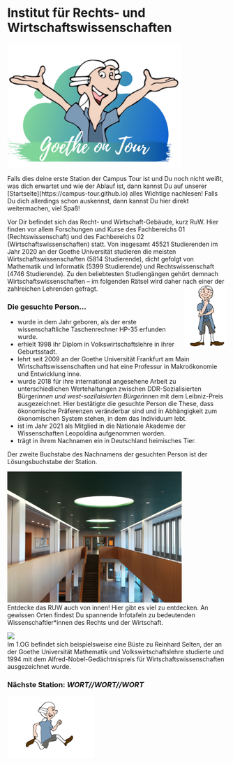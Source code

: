# Institut für Rechts- und Wirtschaftswissenschaften
<p class="aligncenter">
    <img src="Logo.png" alt="centered image" width="400" />
</p>
Falls dies deine erste Station der Campus Tour ist und Du noch nicht weißt, was dich erwartet und wie der Ablauf ist, dann kannst Du auf unserer [Startseite](https://campus-tour.github.io) alles Wichtige nachlesen! Falls Du dich allerdings schon auskennst, dann kannst Du hier direkt weitermachen, viel Spaß! <br/>

Vor Dir befindet sich das Recht- und Wirtschaft-Gebäude, kurz RuW. Hier finden vor allem Forschungen und Kurse des Fachbereichs 01 (Rechtswissenschaft) und des Fachbereichs 02 (Wirtschaftswissenschaften) statt. 
Von insgesamt 45521 Studierenden im Jahr 2020 an der Goethe Universität studieren die meisten Wirtschaftswissenschaften (5814 Studierende), dicht gefolgt von Mathematik und Informatik (5399 Studierende) und Rechtswissenschaft (4746 Studierende). Zu den beliebtesten Studiengängen gehört demnach Wirtschaftswissenschaften – im folgenden Rätsel wird daher nach einer der zahlreichen Lehrenden gefragt. <img align="right" src="Pose1_1.svg" width="100">

### Die gesuchte Person…
*	wurde in dem Jahr geboren, als der erste wissenschaftliche Taschenrechner HP-35 erfunden wurde.
*	erhielt 1998 ihr Diplom in Volkswirtschaftslehre in ihrer Geburtsstadt. 
*	lehrt seit 2009 an der Goethe Universität Frankfurt am Main Wirtschaftswissenschaften und hat eine Professur in Makroökonomie und Entwicklung inne.
*	wurde 2018 für ihre international angesehene Arbeit zu unterschiedlichen Wertehaltungen zwischen DDR-Sozialisierten Bürger*innen und west-sozilaisierten Bürger*innen mit dem Leibniz-Preis ausgezeichnet. Hier bestätigte die gesuchte Person die These, dass ökonomische Präferenzen veränderbar sind und in Abhängigkeit zum ökonomischen System stehen, in dem das Individuum lebt.  
*	ist im Jahr 2021 als Mitglied in die Nationale Akademie der Wissenschaften Leopoldina aufgenommen worden.
*	trägt in ihrem Nachnamen ein in Deutschland heimisches Tier. 

Der zweite Buchstabe des Nachnamens der gesuchten Person ist der Lösungsbuchstabe der Station.

<img src="RuW1.jpg" width="400"> <br/>
Entdecke das RUW auch von innen! Hier gibt es viel zu entdecken. An gewissen Orten findest Du spannende Infotafeln zu bedeutenden Wissenschaftler*innen des Rechts und der Wirtschaft.
<br/>

<img src="RuW Büste.jpg" width="400"> <br/>
Im 1.OG befindet sich beispielsweise eine Büste zu Reinhard Selten, der an der Goethe Universität Mathematik und Volkswirtschaftslehre studierte und 1994 mit dem Alfred-Nobel-Gedächtnispreis für Wirtschaftswissenschaften ausgezeichnet wurde.

### Nächste Station: _WORT//WORT//WORT_
<img src="Pose2.svg" width="200">
